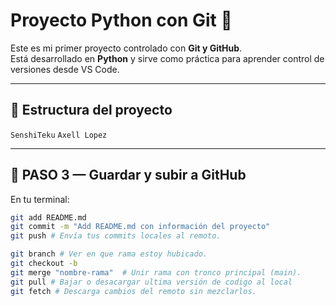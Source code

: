 # Proyecto Python con Git 🚀

Este es mi primer proyecto controlado con **Git y GitHub**.  
Está desarrollado en **Python** y sirve como práctica para aprender control de versiones desde VS Code.

---

## 📁 Estructura del proyecto

`SenshiTeku`
`Axell Lopez`

---

## 💾 PASO 3 — Guardar y subir a GitHub

En tu terminal:

```bash
git add README.md
git commit -m "Add README.md con información del proyecto"
git push # Envía tus commits locales al remoto.

git branch # Ver en que rama estoy hubicado.
git checkout -b
git merge "nombre-rama"  # Unir rama con tronco principal (main).
git pull # Bajar o desacargar ultima versión de codigo al local
git fetch # Descarga cambios del remoto sin mezclarlos.
```

